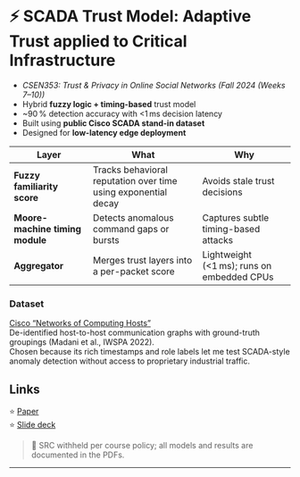 # ⚡ SCADA Trust Model: Adaptive Trust applied to Critical Infrastructure  

- *CSEN353: Trust & Privacy in Online Social Networks (Fall 2024 (Weeks 7–10))*
- Hybrid **fuzzy logic + timing-based** trust model
- ~90 % detection accuracy with <1 ms decision latency
- Built using **public Cisco SCADA stand-in dataset**
- Designed for **low-latency edge deployment**

| Layer | What  | Why  |
|-------|---------------|----------------|
| **Fuzzy familiarity score** | Tracks behavioral reputation over time using exponential decay | Avoids stale trust decisions |
| **Moore-machine timing module** | Detects anomalous command gaps or bursts | Captures subtle timing-based attacks |
| **Aggregator** | Merges trust layers into a per-packet score | Lightweight (<1 ms); runs on embedded CPUs |

### Dataset

[Cisco “Networks of Computing Hosts”](https://snap.stanford.edu/data/cisco-networks.html)  
De-identified host-to-host communication graphs with ground-truth groupings (Madani et al., IWSPA 2022).  
Chosen because its rich timestamps and role labels let me test SCADA-style anomaly detection without access to proprietary industrial traffic.

## Links

 ⭐️ [Paper](./353Paper.pdf)  
 ⭐️ [Slide deck](./353Defense.pdf)

> 📌 SRC withheld per course policy; all models and results are documented in the PDFs.

---
